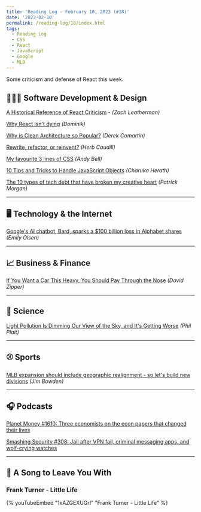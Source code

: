 ```yaml
---
title: 'Reading Log - February 10, 2023 (#18)'
date: '2023-02-10'
permalink: /reading-log/18/index.html
tags:
  - Reading Log
  - CSS
  - React
  - JavaScript
  - Google
  - MLB
---
```


Some criticism and defense of React this week.
<!-- excerpt -->

## 👨🏼‍💻 Software Development & Design

[A Historical Reference of React Criticism](https://www.zachleat.com/web/react-criticism/) - *(Zach Leatherman)*

[Why React isn't dying](https://tkdodo.eu/blog/why-react-isnt-dying) *(Dominik)*

[Why is Clean Architecture so Popular?](https://codeopinion.com/why-is-clean-architecture-so-popular/) *(Derek Comartin)*

[Rewrite, refactor, or reinvent?](https://herbcaudill.com/words/20190219-rewrite-refactor-reinvent) *(Herb Caudill)*

[My favourite 3 lines of CSS](https://andy-bell.co.uk/my-favourite-3-lines-of-css/) *(Andy Bell)*

[10 Tips and Tricks to Handle JavaScript Objects](https://www.syncfusion.com/blogs/post/10-tips-and-tricks-to-handle-javascript-objects.aspx) *(Charuka Herath)*

[The 10 types of tech debt that have broken my creative heart](https://www.betterbydesign.cc/p/the-10-types-of-tech-debt-that-will) *(Patrick Morgan)*

---

## 🖥 Technology & the Internet

[Google's AI chatbot, Bard, sparks a $100 billion loss in Alphabet shares](https://www.npr.org/2023/02/09/1155650909/google-chatbot--error-bard-shares) *(Emily Olsen)*

---

## 📈 Business & Finance

[If You Want a Car This Heavy, You Should Pay Through the Nose](https://slate.com/business/2023/01/electric-cars-hummer-ev-tax-fees-weight-joe-biden.html) *(David Zipper)*

---

## 🔬 Science

[Light Pollution Is Dimming Our View of the Sky, and It's Getting Worse](https://www.scientificamerican.com/article/light-pollution-is-dimming-our-view-of-the-sky-and-its-getting-worse/) *(Phil Plait)*

---

## ⚾ Sports

[MLB expansion should include geographic realignment - so let's build new divisions](https://theathletic.com/4159445/2023/02/07/mlb-expansion-geographic-realignment/) *(Jim Bowden)*

---

## 🎧 Podcasts

[Planet Money #1610: Three economists on the econ papers that changed their lives](https://www.npr.org/2023/01/27/1152015250/economics-papers-nigeria-church-vietnam-china-sweden)

[Smashing Security #308: Jail after VPN fail, criminal messaging apps, and wolf-crying watches](https://www.smashingsecurity.com/308-jail-after-vpn-fail-criminal-messaging-apps-and-wolf-crying-watches/)

---

## 🎵 A Song to Leave You With

<h3 class="music">Frank Turner - Little Life</h3>

{% youTubeEmbed "1xAZGEXUGrI" "Frank Turner - Little Life" %}

